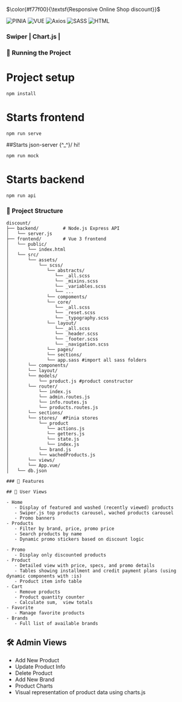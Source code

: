 $\color{#f77f00}{\textsf{Responsive Online Shop discount}}$ 

![PINIA](https://img.shields.io/badge/PINIA-f77f00?style=flat&logo=vuedotjs&logoColor=fff)
![VUE](https://img.shields.io/badge/Vue%20JS%203-f77f00?style=flat&logo=vuedotjs&logoColor=fff)
![Axios](https://img.shields.io/badge/axios-f77f00?style=flat&logo=axios&logoColor=fff)
![SASS](https://img.shields.io/badge/SCSS-f77f00?style=flat&logo=sass&logoColor=fff)
![HTML](https://img.shields.io/badge/HTML%205-f77f00?style=flat&logo=html5&logoColor=fff)

### Swiper | Chart.js |

### 🧪 Running the Project

# Project setup
```
npm install
```

# Starts frontend
```
npm run serve
```

##Starts json-server  \{^_^}/ hi!

```
npm run mock
```

#  Starts backend
```
npm run api
```


### 📁 Project Structure

```
discount/
├── backend/         # Node.js Express API
│   └── server.js
├── frontend/        # Vue 3 frontend
│   └── public/
│       └── index.html
│   └── src/
│       └── assets/
│           └── scss/
│              └── abstracts/
│                 └── _all.scss
│                 └── _mixins.scss
│                 └── _variables.scss
│                 └── ...
│              └── compoments/
│              └── core/
│                 └── _all.scss
│                 └── _reset.scss
│                 └── _typography.scss
│              └── layout/
│                 └── _all.scss
│                 └── _header.scss
│                 └── _footer.scss
│                 └── _navigation.scss
│              └── pages/
│              └── sections/
│              └── app.sass #import all sass folders
│       └── components/
│       └── layout/
│       └── models/
│           └── product.js #product constructor
│       └── router/
│           └── index.js
│           └── admin.routes.js
│           └── info.routes.js
│           └── products.routes.js
│       └── sections/
│       └── stores/  #Pinia stores
│           └── product 
│              └── actions.js
│              └── getters.js
│              └── state.js
│              └── index.js
│           └── brand.js
│           └── wachedProducts.js
│       └── views/
│       └── App.vue/
│   └── db.json

### 🚀 Features

## 👤 User Views

- Home 
   - Display of featured and washed (recently viewed) products
   - Swiper.js top products carousel, wached products carousel
   - Promo banners 
- Products
   - Filter by brand, price, promo price
   - Search products by name
   - Dynamic promo stickers based on discount logic

- Promo 
   - Display only discounted products
- Product 
   - Detailed view with price, specs, and promo details
   - Tables showing installment and credit payment plans (using dynamic components with :is)
   - Product item info table
- Cart 
   - Remove products
   - Product quantity counter
   - Calculate sum,  view totals
- Favorite  
   - Manage favorite products
- Brands  
   - Full list of available brands
```

## 🛠️ Admin Views
 
- Add New Product
- Update Product Info
- Delete Product
- Add New Brand
- Product Charts
- Visual representation of product data using charts.js